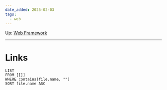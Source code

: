 ```yaml
---
date_added: 2025-02-03
tags:
  - web
---
```

Up: [Web Framework](Web%20Framework.md)
___
 
# Links
```dataview
LIST
FROM [[]]
WHERE contains(file.name, "")
SORT file.name ASC
```
